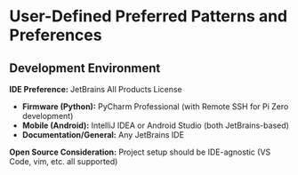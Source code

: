 <!-- Powered by BMAD™ Core -->

# User-Defined Preferred Patterns and Preferences

## Development Environment

**IDE Preference:** JetBrains All Products License
- **Firmware (Python):** PyCharm Professional (with Remote SSH for Pi Zero development)
- **Mobile (Android):** IntelliJ IDEA or Android Studio (both JetBrains-based)
- **Documentation/General:** Any JetBrains IDE

**Open Source Consideration:** Project setup should be IDE-agnostic (VS Code, vim, etc. all supported)
